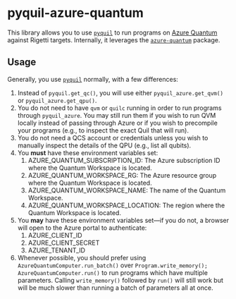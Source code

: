 # pyquil-azure-quantum

This library allows you to use [`pyquil`] to run programs on [Azure Quantum](https://azure.microsoft.com/en-us/services/quantum/) against Rigetti targets. Internally, it leverages the [`azure-quantum`] package.

## Usage

Generally, you use [`pyquil`] normally, with a few differences:

1. Instead of `pyquil.get_qc()`, you will use either `pyquil_azure.get_qvm()` or `pyquil_azure.get_qpu()`.
2. You do not need to have `qvm` or `quilc` running in order to run programs through `pyquil_azure`. You may still run them if you wish to run QVM locally instead of passing through Azure or if you wish to precompile your programs (e.g., to inspect the exact Quil that will run).
3. You do not need a QCS account or credentials unless you wish to manually inspect the details of the QPU (e.g., list all qubits).
4. You **must** have these environment variables set:
   1. AZURE_QUANTUM_SUBSCRIPTION_ID: The Azure subscription ID where the Quantum Workspace is located.
   2. AZURE_QUANTUM_WORKSPACE_RG: The Azure resource group where the Quantum Workspace is located. 
   3. AZURE_QUANTUM_WORKSPACE_NAME: The name of the Quantum Workspace.
   4. AZURE_QUANTUM_WORKSPACE_LOCATION: The region where the Quantum Workspace is located.
5. You **may** have these environment variables set—if you do not, a browser will open to the Azure portal to authenticate:
   1. AZURE_CLIENT_ID 
   2. AZURE_CLIENT_SECRET 
   3. AZURE_TENANT_ID
6. Whenever possible, you should prefer using `AzureQuantumComputer.run_batch()` over `Program.write_memory(); AzureQuantumComputer.run()` to run programs which have multiple parameters. Calling `write_memory()` followed by `run()` will still work but will be much slower than running a batch of parameters all at once.

[`azure-quantum`]: https://github.com/microsoft/qdk-python
[`pyquil`]: https://pyquil-docs.rigetti.com/en/stable/
